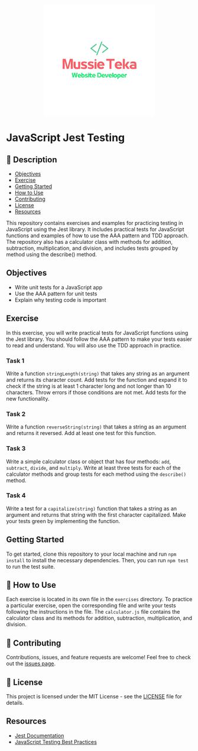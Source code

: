 <div align="center">
  <img src="mussie.png" alt="Logo" width="300">
</div>

# JavaScript Jest Testing

## 📝 Description
- [Objectives](#objectives)
- [Exercise](#exercise)
- [Getting Started](#getting-started)
- [How to Use](#how-to-use)
- [Contributing](#contributing)
- [License](#license)
- [Resources](#resources)

This repository contains exercises and examples for practicing testing in JavaScript using the Jest library. It includes practical tests for JavaScript functions and examples of how to use the AAA pattern and TDD approach. The repository also has a calculator class with methods for addition, subtraction, multiplication, and division, and includes tests grouped by method using the describe() method.

## Objectives

- Write unit tests for a JavaScript app
- Use the AAA pattern for unit tests
- Explain why testing code is important

## Exercise

In this exercise, you will write practical tests for JavaScript functions using the Jest library. You should follow the AAA pattern to make your tests easier to read and understand. You will also use the TDD approach in practice.

### Task 1

Write a function `stringLength(string)` that takes any string as an argument and returns its character count. Add tests for the function and expand it to check if the string is at least 1 character long and not longer than 10 characters. Throw errors if those conditions are not met. Add tests for the new functionality.

### Task 2

Write a function `reverseString(string)` that takes a string as an argument and returns it reversed. Add at least one test for this function.

### Task 3

Write a simple calculator class or object that has four methods: `add`, `subtract`, `divide`, and `multiply`. Write at least three tests for each of the calculator methods and group tests for each method using the `describe()` method.

### Task 4

Write a test for a `capitalize(string)` function that takes a string as an argument and returns that string with the first character capitalized. Make your tests green by implementing the function.

## Getting Started

To get started, clone this repository to your local machine and run `npm install` to install the necessary dependencies. Then, you can run `npm test` to run the test suite.

## 🔧 How to Use
Each exercise is located in its own file in the `exercises` directory. To practice a particular exercise, open the corresponding file and write your tests following the instructions in the file. The `calculator.js` file contains the calculator class and its methods for addition, subtraction, multiplication, and division.

## 🤝 Contributing
Contributions, issues, and feature requests are welcome! Feel free to check out the [issues page](https://github.com/MussieTeka/JavaScript-Jest-Testing/issues).

## 📝 License
This project is licensed under the MIT License - see the [LICENSE](LICENSE) file for details.

## Resources

- [Jest Documentation](https://jestjs.io/)
- [JavaScript Testing Best Practices](https://github.com/goldbergyoni/javascript-testing-best-practices)

